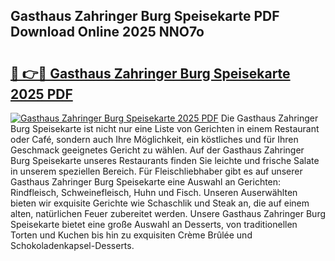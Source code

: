 ## Gasthaus Zahringer Burg Speisekarte PDF Download Online 2025 NNO7o

# <h2><a href="http://gcccl2u.nevu.top/?p=Gasthaus+Zahringer+Burg+Speisekarte">🔗 👉🔴 Gasthaus Zahringer Burg Speisekarte 2025 PDF</a></h2>

[![Gasthaus Zahringer Burg Speisekarte 2025 PDF](https://i.imgur.com/dBaPXMq.png)](http://gcccl2u.nevu.top/?p=Gasthaus+Zahringer+Burg+Speisekarte)
Die Gasthaus Zahringer Burg Speisekarte ist nicht nur eine Liste von Gerichten in einem Restaurant oder Café, sondern auch Ihre Möglichkeit, ein köstliches und für Ihren Geschmack geeignetes Gericht zu wählen. Auf der Gasthaus Zahringer Burg Speisekarte unseres Restaurants finden Sie leichte und frische Salate in unserem speziellen Bereich. Für Fleischliebhaber gibt es auf unserer Gasthaus Zahringer Burg Speisekarte eine Auswahl an Gerichten: Rindfleisch, Schweinefleisch, Huhn und Fisch. Unseren Auserwählten bieten wir exquisite Gerichte wie Schaschlik und Steak an, die auf einem alten, natürlichen Feuer zubereitet werden. Unsere Gasthaus Zahringer Burg Speisekarte bietet eine große Auswahl an Desserts, von traditionellen Torten und Kuchen bis hin zu exquisiten Crème Brûlée und Schokoladenkapsel-Desserts.

